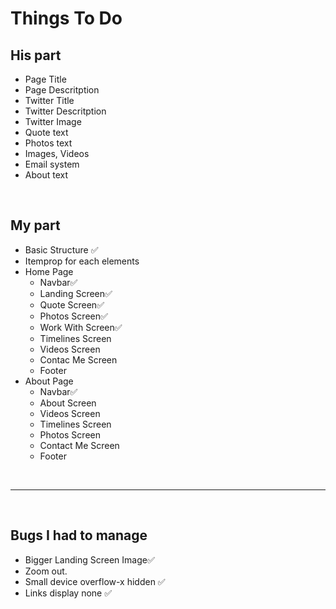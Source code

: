 # Things To Do

## His part

- Page Title
- Page Descritption
- Twitter Title
- Twitter Descritption
- Twitter Image
- Quote text
- Photos text
- Images, Videos
- Email system
- About text

<br />

## My part

- Basic Structure ✅
- Itemprop for each elements
- Home Page
  - Navbar✅
  - Landing Screen✅
  - Quote Screen✅
  - Photos Screen✅
  - Work With Screen✅
  - Timelines Screen
  - Videos Screen
  - Contac Me Screen
  - Footer
- About Page
  - Navbar✅
  - About Screen
  - Videos Screen
  - Timelines Screen
  - Photos Screen
  - Contact Me Screen
  - Footer

<br />

---

<br />

## Bugs I had to manage

- Bigger Landing Screen Image✅
- Zoom out.
- Small device overflow-x hidden ✅
- Links display none ✅
